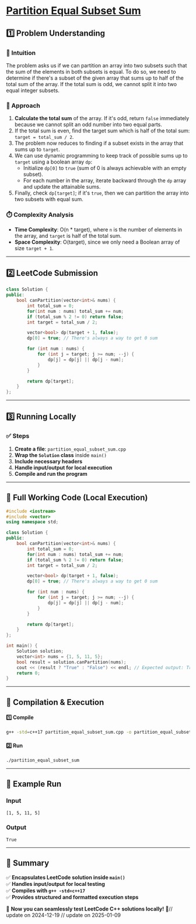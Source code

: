 # **[Partition Equal Subset Sum](https://leetcode.com/problems/partition-equal-subset-sum/description/)**  

## **1️⃣ Problem Understanding**  
### **📌 Intuition**  
The problem asks us if we can partition an array into two subsets such that the sum of the elements in both subsets is equal. To do so, we need to determine if there's a subset of the given array that sums up to half of the total sum of the array. If the total sum is odd, we cannot split it into two equal integer subsets. 

### **🚀 Approach**  
1. **Calculate the total sum** of the array. If it's odd, return `false` immediately because we cannot split an odd number into two equal parts.
2. If the total sum is even, find the target sum which is half of the total sum: `target = total_sum / 2`.
3. The problem now reduces to finding if a subset exists in the array that sums up to `target`.
4. We can use dynamic programming to keep track of possible sums up to `target` using a boolean array `dp`:
   - Initialize `dp[0]` to `true` (sum of 0 is always achievable with an empty subset).
   - For each number in the array, iterate backward through the `dp` array and update the attainable sums.
5. Finally, check `dp[target]`; if it's `true`, then we can partition the array into two subsets with equal sum.

### **⏱️ Complexity Analysis**  
- **Time Complexity**: O(n * target), where `n` is the number of elements in the array, and `target` is half of the total sum.  
- **Space Complexity**: O(target), since we only need a Boolean array of size `target + 1`.  

---  

## **2️⃣ LeetCode Submission**  
```cpp
class Solution {
public:
    bool canPartition(vector<int>& nums) {
        int total_sum = 0;
        for(int num : nums) total_sum += num;
        if (total_sum % 2 != 0) return false;
        int target = total_sum / 2;

        vector<bool> dp(target + 1, false);
        dp[0] = true; // There's always a way to get 0 sum

        for (int num : nums) {
            for (int j = target; j >= num; --j) {
                dp[j] = dp[j] || dp[j - num];
            }
        }

        return dp[target];
    }
};  
```  

---  

## **3️⃣ Running Locally**  
### **✅ Steps**  
1. **Create a file**: `partition_equal_subset_sum.cpp`  
2. **Wrap the `Solution` class** inside `main()`  
3. **Include necessary headers**  
4. **Handle input/output for local execution**  
5. **Compile and run the program**  

---  

## **📝 Full Working Code (Local Execution)**  
```cpp
#include <iostream>
#include <vector>
using namespace std;

class Solution {
public:
    bool canPartition(vector<int>& nums) {
        int total_sum = 0;
        for(int num : nums) total_sum += num;
        if (total_sum % 2 != 0) return false;
        int target = total_sum / 2;

        vector<bool> dp(target + 1, false);
        dp[0] = true; // There's always a way to get 0 sum

        for (int num : nums) {
            for (int j = target; j >= num; --j) {
                dp[j] = dp[j] || dp[j - num];
            }
        }

        return dp[target];
    }
};

int main() {
    Solution solution;
    vector<int> nums = {1, 5, 11, 5};
    bool result = solution.canPartition(nums);
    cout << (result ? "True" : "False") << endl; // Expected output: True
    return 0;
}
```  

---  

## **🔧 Compilation & Execution**  
#### **1️⃣ Compile**  
```bash
g++ -std=c++17 partition_equal_subset_sum.cpp -o partition_equal_subset_sum
```  

#### **2️⃣ Run**  
```bash
./partition_equal_subset_sum
```  

---  

## **🎯 Example Run**  
### **Input**  
```
[1, 5, 11, 5]
```  
### **Output**  
```
True
```  

---  

## **📌 Summary**  
✅ **Encapsulates LeetCode solution inside `main()`**  
✅ **Handles input/output for local testing**  
✅ **Compiles with `g++ -std=c++17`**  
✅ **Provides structured and formatted execution steps**  

🚀 **Now you can seamlessly test LeetCode C++ solutions locally!** 🚀// update on 2024-12-19
// update on 2025-01-09
